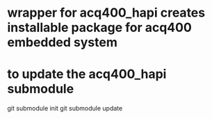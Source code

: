 # wrapper for acq400_hapi creates installable package for acq400 embedded system

# to update the acq400_hapi submodule
git submodule init
git submodule update

